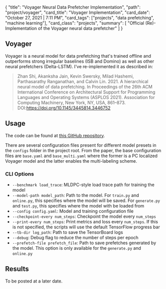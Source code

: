 {
    "title": "Voyager Neural Data Prefetcher Implementation",
    "path": "project/voyager",
    "card_title": "Voyager Implementation",
    "card_date": "October 27, 2021 | 7:11 PM",
    "card_tags": ["projects", "data prefetching", "machine learning"],
    "card_class": "projects",
    "summary": [
        "Official (Re)-Implementation of the Voyager neural data prefetcher"
    ]
}

## Voyager

Voyager is a neural model for data prefetching that's trained offline and
outperforms strong irregular baselines (ISB and Domino) as well as other neural
prefetchers (Delta-LSTM). I've re-implemented it as described in:

> Zhan Shi, Akanksha Jain, Kevin Swersky, Milad Hashemi, Parthasarathy Ranganathan, and Calvin Lin. 2021. A hierarchical neural model of data prefetching. In Proceedings of the 26th ACM International Conference on Architectural Support for Programming Languages and Operating Systems (ASPLOS 2021). Association for Computing Machinery, New York, NY, USA, 861–873. DOI:https://doi.org/10.1145/3445814.3446752

## Usage

The code can be found at [this GitHub repository](https://github.com/Quangmire/Voyager).

There are several configuration files present for different model presets in the
`configs` folder in the project root. From the paper, the base configuration
files are `base.yaml` and `base_multi.yaml` where the former is a PC localized
Voyager model and the latter enables the multi-labeling scheme.

### CLI Options

- `--benchmark load_trace`: MLDPC-style load trace path for training the model
- `--model-path model_path`: Path to the model. For `train.py` and `online.py`,
  this specifies where the model will be saved. For `generate.py` and `test.py`,
  this specifies where the model with be loaded from
- `--config config.yaml`: Model and training configuration file
- `--checkpoint-every num_steps`: Checkpoint the model every `num_steps`
- `--print-every num_steps`: Print metrics and loss every `num_steps`. If this
  is not specified, the scripts will use the default TensorFlow progress bar
- `--tb-dir log_path`: Path to save the TensorBoard logs
- `--debug`: Debug flag to reduce the number of steps per epoch
- `--prefetch-file prefetch_file`: Path to save prefetches generated by the
  model. This option is only available for the `generate.py` and `online.py`

## Results

To be posted at a later date.
